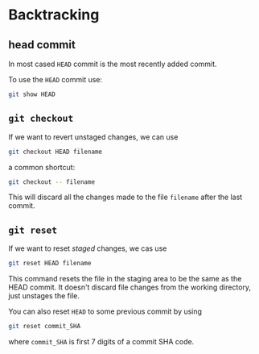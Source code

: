 # Backtracking

## head commit

In most cased `HEAD` commit is the most recently added commit.

To use the `HEAD` commit use:

```bash
git show HEAD
```

## `git cheсkout`

If we want to revert unstaged changes, we can use

```bash
git checkout HEAD filename
```

a common shortcut:

```bash
git checkout -- filename
```

This will discard all the changes made to the file `filename` after the last commit.

## `git reset`

If we want to reset _staged_ changes, we cas use

```bash
git reset HEAD filename
```

This command resets the file in the staging area to be the same as the HEAD commit. It doesn't discard file changes from the working directory, just unstages the file.

You can also reset `HEAD` to some previous commit by using

```bash
git reset commit_SHA
```

where `commit_SHA` is first 7 digits of a commit SHA code.

